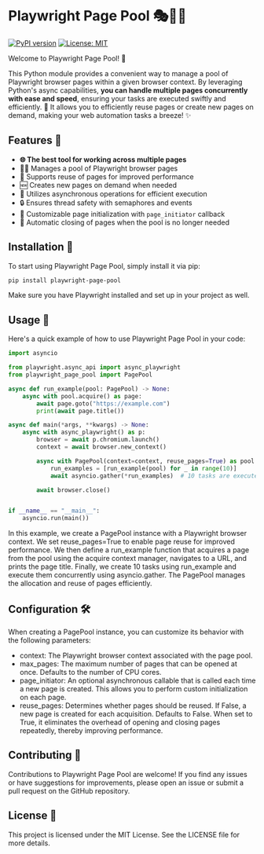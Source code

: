 # Playwright Page Pool 🎭🏊‍♀️

[![PyPI version](https://badge.fury.io/py/playwright-page-pool.svg)](https://badge.fury.io/py/playwright-page-pool)
[![License: MIT](https://img.shields.io/badge/License-MIT-yellow.svg)](https://opensource.org/licenses/MIT)

Welcome to Playwright Page Pool! 🎉

This Python module provides a convenient way to manage a pool of Playwright browser pages within a given browser context.
By leveraging Python's async capabilities, **you can handle multiple pages concurrently with ease and speed**, ensuring your tasks are executed swiftly and efficiently. 🚀
It allows you to efficiently reuse pages or create new pages on demand, making your web automation tasks a breeze! ✨

## Features 🌟

- **🌐 The best tool for working across multiple pages**
- 🏊‍♀️ Manages a pool of Playwright browser pages
- 🔄 Supports reuse of pages for improved performance
- 🆕 Creates new pages on demand when needed
- 🚀 Utilizes asynchronous operations for efficient execution
- 🔒 Ensures thread safety with semaphores and events
- 🎨 Customizable page initialization with `page_initiator` callback
- 🎯 Automatic closing of pages when the pool is no longer needed

## Installation 🔧
To start using Playwright Page Pool, simply install it via pip:

```sh
pip install playwright-page-pool
```

Make sure you have Playwright installed and set up in your project as well.

## Usage 📝
Here's a quick example of how to use Playwright Page Pool in your code:

```python
import asyncio

from playwright.async_api import async_playwright
from playwright_page_pool import PagePool

async def run_example(pool: PagePool) -> None:
    async with pool.acquire() as page:
        await page.goto("https://example.com")
        print(await page.title())

async def main(*args, **kwargs) -> None:
    async with async_playwright() as p:
        browser = await p.chromium.launch()
        context = await browser.new_context()

        async with PagePool(context=context, reuse_pages=True) as pool:
            run_examples = [run_example(pool) for _ in range(10)]
            await asyncio.gather(*run_examples)  # 10 tasks are executed concurrently

        await browser.close()


if __name__ == "__main__":
    asyncio.run(main())

```

In this example, we create a PagePool instance with a Playwright browser context. We set reuse_pages=True to enable page reuse for improved performance. We then define a run_example function that acquires a page from the pool using the acquire context manager, navigates to a URL, and prints the page title.
Finally, we create 10 tasks using run_example and execute them concurrently using asyncio.gather. The PagePool manages the allocation and reuse of pages efficiently.

## Configuration 🛠️
When creating a PagePool instance, you can customize its behavior with the following parameters:

- context: The Playwright browser context associated with the page pool.
- max_pages: The maximum number of pages that can be opened at once. Defaults to the number of CPU cores.
- page_initiator: An optional asynchronous callable that is called each time a new page is created. This allows you to perform custom initialization on each page.
- reuse_pages: Determines whether pages should be reused. If False, a new page is created for each acquisition. Defaults to False. When set to True, it eliminates the overhead of opening and closing pages repeatedly, thereby improving performance.

## Contributing 🤝
Contributions to Playwright Page Pool are welcome! If you find any issues or have suggestions for improvements, please open an issue or submit a pull request on the GitHub repository.

## License 📄
This project is licensed under the MIT License. See the LICENSE file for more details.
